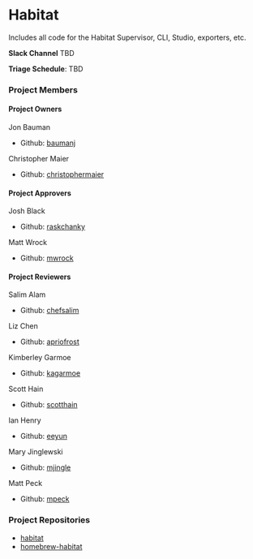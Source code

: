 # Habitat

Includes all code for the Habitat Supervisor, CLI, Studio, exporters, etc.

**Slack Channel** TBD

**Triage Schedule**: TBD

### Project Members

#### Project Owners

Jon Bauman
  - Github: [baumanj](https://github.com/baumanj)

Christopher Maier
  - Github: [christophermaier](https://github.com/christophermaier)

#### Project Approvers

Josh Black
  - Github: [raskchanky](https://github.com/raskchanky)

Matt Wrock
  - Github: [mwrock](https://github.com/mwrock)

#### Project Reviewers

Salim Alam
  - Github: [chefsalim](https://github.com/chefsalim)

Liz Chen
  - Github: [apriofrost](https://github.com/apriofrost)

Kimberley Garmoe
  - Github: [kagarmoe](https://github.com/kagarmoe)

Scott Hain
  - Github: [scotthain](https://github.com/scotthain)

Ian Henry
  - Github: [eeyun](https://github.com/eeyun)

Mary Jinglewski
  - Github: [mjingle](https://github.com/mjingle)

Matt Peck
  - Github: [mpeck](https://github.com/mpeck)

### Project Repositories

- [habitat](https://github.com/habitat-sh/habitat)
- [homebrew-habitat](https://github.com/habitat-sh/homebrew-habitat)
